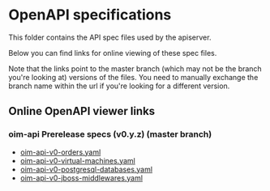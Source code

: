 # OpenAPI specifications

This folder contains the API spec files used by the apiserver.

Below you can find links for online viewing of these spec files.

Note that the links point to the master branch (which may not be the branch you're looking at) versions of the files. You need to manually exchange the branch name within the url if you're looking for a different version.

## Online OpenAPI viewer links

### oim-api Prerelease specs (v0.y.z) (master branch)
  * [oim-api-v0-orders.yaml](https://editor.swagger.io/?url=https://raw.githubusercontent.com/baloise/oimapi/master/apiserver/openapi/oim-api-v0-orders.yaml)
  * [oim-api-v0-virtual-machines.yaml](https://editor.swagger.io/?url=https://raw.githubusercontent.com/baloise/oimapi/master/apiserver/openapi/oim-api-v0-virtual-machines.yaml)
  * [oim-api-v0-postgresql-databases.yaml](https://editor.swagger.io/?url=https://raw.githubusercontent.com/baloise/oimapi/master/apiserver/openapi/oim-api-v0-postgresql-databases.yaml)
  * [oim-api-v0-jboss-middlewares.yaml](https://editor.swagger.io/?url=https://raw.githubusercontent.com/baloise/oimapi/master/apiserver/openapi/oim-api-v0-jboss-middlewares.yaml)

